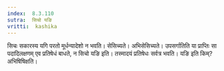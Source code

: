 ```yaml
---
index:  8.3.110
sutra:  सिचो यङि
vritti:  kashika 
---
```


सिचः सकारस्य यगि परतो मूर्धन्यादेशो न भवति। सेसिच्यते। अभिसेसिच्यते। उपसर्गातिति या प्राप्तिः सा पदादिलक्षणम् एव प्रतिषेधं बाधते, न सिचो यङि इति। तस्मादयं प्रतिषेधः सर्वत्र भवति। यङि इति किम्? अभिषिषिक्षति।

